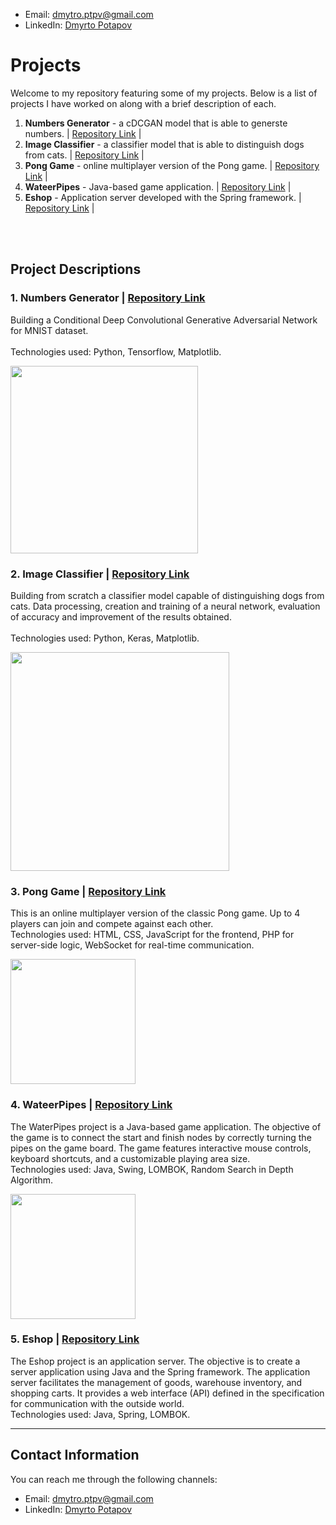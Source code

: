 - Email: dmytro.ptpv@gmail.com
- LinkedIn: [Dmyrto Potapov](https://www.linkedin.com/in/potapov-dm/)
# Projects

Welcome to my repository featuring some of my projects. Below is a list of projects I have worked on along with a brief description of each.

1. **Numbers Generator** - a cDCGAN model that is able to generste numbers. | [Repository Link](https://github.com/potapov-dm/numbers_generation_cDCGAN) |
2. **Image Classifier** - a classifier model that is able to distinguish dogs from cats. | [Repository Link](https://github.com/potapov-dm/image-classification-cat-dog/blob/main/image_classification_cat_dog.ipynb) |
3. **Pong Game** - online multiplayer version of the Pong game. | [Repository Link](https://github.com/potapov-dm/pong-game) |
4. **WateerPipes** - Java-based game application. | [Repository Link](https://github.com/Interes-Group/zadanie-2-pipes-d-potapov) | 
5. **Eshop** - Application server developed with the Spring framework. | [Repository Link](https://github.com/Interes-Group/zadanie-3-eshop-d-potapov) |

  
<br><br>

## Project Descriptions

### 1. Numbers Generator | [Repository Link](https://github.com/potapov-dm/numbers_generation_cDCGAN)
Building a Conditional Deep Convolutional Generative Adversarial Network for MNIST dataset.  
<br>Technologies used: Python, Tensorflow, Matplotlib.

<img src="https://github.com/potapov-dm/numbers_generation_cDCGAN/assets/49323039/0f767c22-6cf8-4067-b2e9-fcf82e956ae7" height="300">


### 2. Image Classifier | [Repository Link](https://github.com/potapov-dm/image-classification-cat-dog/blob/main/image_classification_cat_dog.ipynb)
Building from scratch a classifier model capable of distinguishing dogs from cats. Data processing, creation and training of a neural network, evaluation of accuracy and improvement of the results obtained.  
<br>Technologies used: Python, Keras, Matplotlib.

<img src="https://github.com/potapov-dm/potapov-dm/assets/49323039/8b99aad1-dd39-49c4-934f-54f2041d9b38" height="350">


### 3. Pong Game | [Repository Link](https://github.com/potapov-dm/pong-game)
This is an online multiplayer version of the classic Pong game. Up to 4 players can join and compete against each other.
<br>Technologies used: HTML, CSS, JavaScript for the frontend, PHP for server-side logic, WebSocket for real-time communication.

<img src="https://github.com/potapov-dm/potapov-dm/assets/49323039/a5f80e5c-c454-403f-a2c7-ab285066943e" height="200">


### 4. WateerPipes | [Repository Link](https://github.com/Interes-Group/zadanie-2-pipes-d-potapov) 
The WaterPipes project is a Java-based game application. The objective of the game is to connect the start and finish nodes by correctly turning the pipes on the game board. The game features interactive mouse controls, keyboard shortcuts, and a customizable playing area size.
<br>Technologies used: Java, Swing, LOMBOK, Random Search in Depth Algorithm.

<img src="https://github.com/potapov-dm/potapov-dm/assets/49323039/bb8cfdf5-4f70-47ac-ab97-5ab3bcc8b5d5" height="200">


### 5. Eshop | [Repository Link](https://github.com/Interes-Group/zadanie-3-eshop-d-potapov) 
The Eshop project is an application server. The objective is to create a server application using Java and the Spring framework. The application server facilitates the management of goods, warehouse inventory, and shopping carts. It provides a web interface (API) defined in the specification for communication with the outside world.
<br>Technologies used: Java, Spring, LOMBOK.


---


## Contact Information

You can reach me through the following channels:

- Email: dmytro.ptpv@gmail.com
- LinkedIn: [Dmyrto Potapov](https://www.linkedin.com/in/potapov-dm/)
<!--
**potapov-dm/potapov-dm** is a ✨ _special_ ✨ repository because its `README.md` (this file) appears on your GitHub profile.

Here are some ideas to get you started:

- 🔭 I’m currently working on ...
- 🌱 I’m currently learning ...
- 👯 I’m looking to collaborate on ...
- 🤔 I’m looking for help with ...
- 💬 Ask me about ...
- 📫 How to reach me: ...
- 😄 Pronouns: ...
- ⚡ Fun fact: ...
-->
